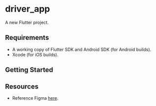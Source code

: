 # driver_app

A new Flutter project.

## Requirements

- A working copy of Flutter SDK and Android SDK (for Android builds).
- Xcode (for iOS builds).

## Getting Started



## Resources

- Reference Figma [here](https://www.figma.com/design/BfDwEj9bmciDGfMADL73La/app-for-driver?node-id=0-1&t=BFpncxHsN67RyVA0-0).
